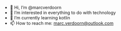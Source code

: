 - 👋 Hi, I’m @marcverdoorn
- 👀 I’m interested in everything to do with technology
- 🌱 I’m currently learning kotlin
- 📫 How to reach me: marc.verdoorn@outlook.com

<!---
marcverdoorn/marcverdoorn is a ✨ special ✨ repository because its `README.md` (this file) appears on your GitHub profile.
You can click the Preview link to take a look at your changes.
--->
